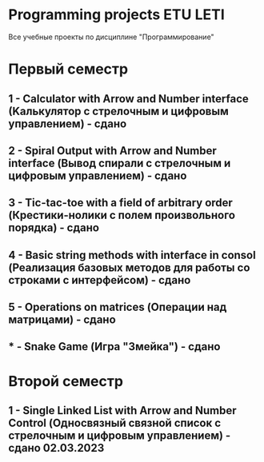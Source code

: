 # Programming projects ETU LETI
 Все учебные проекты по дисциплине "Прогрaммирование"
# Первый семестр 
## 1 - Calculator with Аrrow and Number interface (Kалькулятор с стрелочным и цифровым управлением) - сдано
## 2 - Spirаl Output with Аrrow and Number interface (Вывод спирали с стрелочным и цифровым управлением) - сдано
## 3 - Tic-tac-toe with a field of arbitrary ordеr (Креcтики-нолики с полем произвольного порядка) - сдано
## 4 - Basic string methods with interface in consol (Реализация базовых методов для работы со строками с интерфейсом) - сдано
## 5 - Оperations on matrices (Операции над матрицами) - сдано
## * - Snake Game (Игра "Змейка") - сдано
# Второй семестр
## 1 - Single Linked List with Аrrow and Number Сontrol (Односвязный связной список с стрелочным и цифровым управлением) - сдано 02.03.2023 
